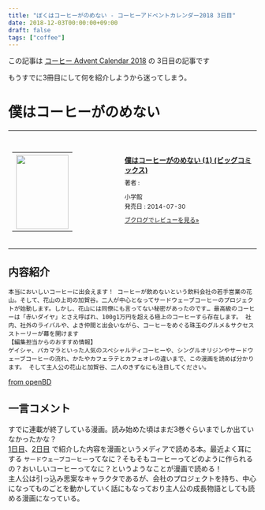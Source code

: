 ```yaml
---
title: "ぼくはコーヒーがのめない - コーヒーアドベントカレンダー2018 3日目"
date: 2018-12-03T00:00:00+09:00
draft: false
tags: ["coffee"]
---
```


この記事は [コーヒー Advent Calendar 2018](https://adventar.org/calendars/3204) の 3日目の記事です

もうすでに3冊目にして何を紹介しようから迷ってしまう。

# 僕はコーヒーがのめない

<div class="booklog_html"><table><tr><td class="booklog_html_image"><div style="background:url(https://booklog.jp/common/buildhtml/wood/images/top.gif) no-repeat right;width:200px;height:25px;"></div><table cellpadding="0" cellspacing="0" border="0" width="200"><tr><td background="https://booklog.jp/common/buildhtml/wood/images/main.gif" height="160" style="vertical-align:bottom;text-align:center;line-height:0;"><a href="https://www.amazon.co.jp/%E5%83%95%E3%81%AF%E3%82%B3%E3%83%BC%E3%83%92%E3%83%BC%E3%81%8C%E3%81%AE%E3%82%81%E3%81%AA%E3%81%84-1-%E3%83%93%E3%83%83%E3%82%B0%E3%82%B3%E3%83%9F%E3%83%83%E3%82%AF%E3%82%B9-%E7%A6%8F%E7%94%B0-%E5%B9%B8%E6%B1%9F/dp/4091863272?SubscriptionId=0AVSM5SVKRWTFMG7ZR82&tag=gennei-22&linkCode=xm2&camp=2025&creative=165953&creativeASIN=4091863272" target="_blank"><img src="https://images-fe.ssl-images-amazon.com/images/I/51kDGXDpM3L._SL160_.jpg" width="106" height="150" style="border:0;border-radius:0;" /></a></td></tr></table><div style="background:url(https://booklog.jp/common/buildhtml/wood/images/bottom.gif) no-repeat;width:200px;height:15px;"></div></td><td class="booklog_html_info" style="padding-left:20px;"><div class="booklog_html_title" style="margin-bottom:10px;font-size:14px;font-weight:bold;"><a href="https://www.amazon.co.jp/%E5%83%95%E3%81%AF%E3%82%B3%E3%83%BC%E3%83%92%E3%83%BC%E3%81%8C%E3%81%AE%E3%82%81%E3%81%AA%E3%81%84-1-%E3%83%93%E3%83%83%E3%82%B0%E3%82%B3%E3%83%9F%E3%83%83%E3%82%AF%E3%82%B9-%E7%A6%8F%E7%94%B0-%E5%B9%B8%E6%B1%9F/dp/4091863272?SubscriptionId=0AVSM5SVKRWTFMG7ZR82&tag=gennei-22&linkCode=xm2&camp=2025&creative=165953&creativeASIN=4091863272" target="_blank">僕はコーヒーがのめない (1) (ビッグコミックス)</a></div><div style="margin-bottom:10px;"><div class="booklog_html_author" style="margin-bottom:15px;font-size:12px;line-height:1.2em">著者 : </div><div class="booklog_html_manufacturer" style="margin-bottom:5px;font-size:12px;line-height:1.2em">小学館</div><div class="booklog_html_release" style="font-size:12px;line-height:1.2em">発売日 : 2014-07-30</div></div><div class="booklog_html_link_amazon"><a href="https://booklog.jp/item/1/4091863272" style="font-size:12px;" target="_blank">ブクログでレビューを見る»</a></div></td></tr></table></div>

## 内容紹介
```
本当においしいコーヒーに出会えます！ コーヒーが飲めないという飲料会社の若手営業の花山。そして、花山の上司の加賀谷。二人が中心となってサードウェーブコーヒーのプロジェクトが始動します。しかし、花山には同僚にも言ってない秘密があったのです… 最高級のコーヒーは「赤いダイヤ」とさえ呼ばれ、100g1万円を超える極上のコーヒーすら存在します。 社内、社外のライバルや、よき仲間と出会いながら、コーヒーをめぐる珠玉のグルメ＆サクセスストーリーが幕を開けます
【編集担当からのおすすめ情報】 
ゲイシャ、パカマラといった人気のスペシャルティコーヒーや、シングルオリジンやサードウェーブコーヒーの流れ、かたやカフェラテとカフェオレの違いまで、この漫画を読めば分かります。 そして主人公の花山と加賀谷、二人のきずなにも注目してください。
```
[from openBD](https://api.openbd.jp/v1/get?isbn=9784091863270)


## 一言コメント
すでに連載が終了している漫画。読み始めた頃はまだ3巻ぐらいまでしか出ていなかったかな？   
[1日目](https://blog.gennei.coffee/post/coffee-advent-calendar-2018-01/)、[2日目](https://blog.gennei.coffee/post/coffee-advent-calendar-2018-02/) で紹介した内容を漫画というメディアで読める本。最近よく耳にする `サードウェーブコーヒー`ってなに？そもそもコーヒーってどのように作られるの？おいしいコーヒーってなに？というようなことが漫画で読める！  
主人公は引っ込み思案なキャラクタであるが、会社のプロジェクトを持ち、中心になってものごとを動かしていく話にもなっており主人公の成長物語としても読める漫画になっている。